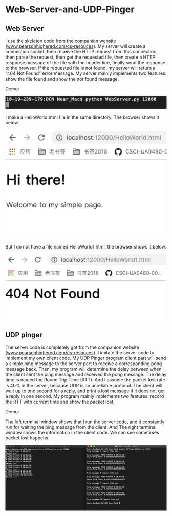 # Web-Server-and-UDP-Pinger

## Web Server

I use the skeleton code from the companion website (www.pearsonhighered.com/cs-resouces). My server will create a connection socket, then receive the HTTP request from this connection, then parse the request, then get the requested file, then create a HTTP response message of the file with the header line, finally send the response to the browser. If the requested file is not found, my server will return a “404 Not Found” error message. My server mainly implements two features: show the file found and show the not found message.

Demo:
 
![alt text](4.png)

I make a HelloWorld.html file in the same directory. The browser shows it below.

![alt text](5.png)

But I do not have a file named HelloWorld1.html, the browser shows it below.

![alt text](6.png)


## UDP pinger

The server code is completely got from the companion website (www.pearsonhighered.com/cs-resouces). I imitate the server code to implement my own client code. My UDP Pinger program client part will send a simple ping message to the server part to receive a corresponding pong message back. Then, my program will determine the delay between when the client sent the ping message and received the pong message. The delay time is named the Round Trip Time (RTT). And I assume the packet lost rate is 40% in the server, because UDP is an unreliable protocol. The client will wait up to one second for a reply, and print a lost message if it does not get a reply in one second. My program mainly implements two features: record the RTT with current time and show the packet lost.

Demo:

The left terminal window shows that I run the server code, and it constantly run for waiting the ping message from the client. And The right terminal window shows the information in the client code. We can see sometimes packet lost happens.

![alt text](7.png)


